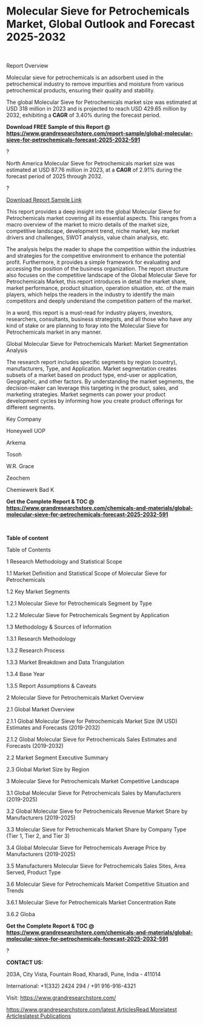 <h1>Molecular Sieve for Petrochemicals Market, Global Outlook and Forecast 2025-2032</h1><br/><p>Report Overview</p>
 
 
 
 <p>Molecular sieve for petrochemicals is an adsorbent used in the petrochemical industry to remove impurities and moisture from various petrochemical products, ensuring their quality and stability.</p>
 
 
 
 <p>The global Molecular Sieve for Petrochemicals market size was estimated at USD 318 million in 2023 and is projected to reach USD 429.65 million by 2032, exhibiting a <strong>CAGR</strong> of 3.40% during the forecast period.</p>
 
 
 
 <div><b>Download FREE Sample of this Report @ <a href="https://www.grandresearchstore.com/report-sample/global-molecular-sieve-for-petrochemicals-forecast-2025-2032-591">https://www.grandresearchstore.com/report-sample/global-molecular-sieve-for-petrochemicals-forecast-2025-2032-591</a></b></div>
 
 
 
 <p>? </p>
 
 
 
 <p>North America Molecular Sieve for Petrochemicals market size was estimated at USD 87.76 million in 2023, at a <strong>CAGR</strong> of 2.91% during the forecast period of 2025 through 2032.</p>
 
 
 
 <p>? </p>
 
 
 
 <p><a href="https://www.grandresearchstore.com/mr-admin/report-sample/global-molecular-sieve-for-petrochemicals-forecast-2025-2032-591">Download Report Sample Link</a></p>
 
 
 
 <p>This report provides a deep insight into the global Molecular Sieve for Petrochemicals market covering all its essential aspects. This ranges from a macro overview of the market to micro details of the market size, competitive landscape, development trend, niche market, key market drivers and challenges, SWOT analysis, value chain analysis, etc.</p>
 
 
 
 <p>The analysis helps the reader to shape the competition within the industries and strategies for the competitive environment to enhance the potential profit. Furthermore, it provides a simple framework for evaluating and accessing the position of the business organization. The report structure also focuses on the competitive landscape of the Global Molecular Sieve for Petrochemicals Market, this report introduces in detail the market share, market performance, product situation, operation situation, etc. of the main players, which helps the readers in the industry to identify the main competitors and deeply understand the competition pattern of the market.</p>
 
 
 
 <p>In a word, this report is a must-read for industry players, investors, researchers, consultants, business strategists, and all those who have any kind of stake or are planning to foray into the Molecular Sieve for Petrochemicals market in any manner.</p>
 
 
 
 <p>Global Molecular Sieve for Petrochemicals Market: Market Segmentation Analysis</p>
 
 
 
 <p>The research report includes specific segments by region (country), manufacturers, Type, and Application. Market segmentation creates subsets of a market based on product type, end-user or application, Geographic, and other factors. By understanding the market segments, the decision-maker can leverage this targeting in the product, sales, and marketing strategies. Market segments can power your product development cycles by informing how you create product offerings for different segments.</p>
 
 
 
 <p>Key Company</p>
 
 
 
 <p>Honeywell UOP</p>
 
 
 
 <p>Arkema</p>
 
 
 
 <p>Tosoh</p>
 
 
 
 <p>W.R. Grace</p>
 
 
 
 <p>Zeochem</p>
 
 
 
 <p>Chemiewerk Bad K</p>
 
 
 
 <div><b>Get the Complete Report & TOC @ <a href="https://www.grandresearchstore.com/chemicals-and-materials/global-molecular-sieve-for-petrochemicals-forecast-2025-2032-591">https://www.grandresearchstore.com/chemicals-and-materials/global-molecular-sieve-for-petrochemicals-forecast-2025-2032-591</a></b></div>
 
 
 
 <p><br />
 
 <b>Table of content</b></p>
 
 
 
 <p>Table of Contents<br />
 
 1 Research Methodology and Statistical Scope<br />
 
 1.1 Market Definition and Statistical Scope of Molecular Sieve for Petrochemicals<br />
 
 1.2 Key Market Segments<br />
 
 1.2.1 Molecular Sieve for Petrochemicals Segment by Type<br />
 
 1.2.2 Molecular Sieve for Petrochemicals Segment by Application<br />
 
 1.3 Methodology & Sources of Information<br />
 
 1.3.1 Research Methodology<br />
 
 1.3.2 Research Process<br />
 
 1.3.3 Market Breakdown and Data Triangulation<br />
 
 1.3.4 Base Year<br />
 
 1.3.5 Report Assumptions & Caveats<br />
 
 2 Molecular Sieve for Petrochemicals Market Overview<br />
 
 2.1 Global Market Overview<br />
 
 2.1.1 Global Molecular Sieve for Petrochemicals Market Size (M USD) Estimates and Forecasts (2019-2032)<br />
 
 2.1.2 Global Molecular Sieve for Petrochemicals Sales Estimates and Forecasts (2019-2032)<br />
 
 2.2 Market Segment Executive Summary<br />
 
 2.3 Global Market Size by Region<br />
 
 3 Molecular Sieve for Petrochemicals Market Competitive Landscape<br />
 
 3.1 Global Molecular Sieve for Petrochemicals Sales by Manufacturers (2019-2025)<br />
 
 3.2 Global Molecular Sieve for Petrochemicals Revenue Market Share by Manufacturers (2019-2025)<br />
 
 3.3 Molecular Sieve for Petrochemicals Market Share by Company Type (Tier 1, Tier 2, and Tier 3)<br />
 
 3.4 Global Molecular Sieve for Petrochemicals Average Price by Manufacturers (2019-2025)<br />
 
 3.5 Manufacturers Molecular Sieve for Petrochemicals Sales Sites, Area Served, Product Type<br />
 
 3.6 Molecular Sieve for Petrochemicals Market Competitive Situation and Trends<br />
 
 3.6.1 Molecular Sieve for Petrochemicals Market Concentration Rate<br />
 
 3.6.2 Globa</p>
 
 
 
 <div><b>Get the Complete Report & TOC @ <a href="https://www.grandresearchstore.com/chemicals-and-materials/global-molecular-sieve-for-petrochemicals-forecast-2025-2032-591">https://www.grandresearchstore.com/chemicals-and-materials/global-molecular-sieve-for-petrochemicals-forecast-2025-2032-591</a></b></div>
 
 
 
 <p>? </p>
 
 
 
 <p><b>CONTACT US:</b><br />
 
 203A, City Vista, Fountain Road, Kharadi, Pune, India - 411014<br />
 
 International: +1(332) 2424 294 / +91 916-916-4321<br />
 
 Visit: <a href="https://www.grandresearchstore.com/">https://www.grandresearchstore.com/</a><br />
 
 <a href="https://gyeongbokgung.com">https://www.grandresearchstore.com/</a><a href="https://hallyeomaritime.com">latest Articles</a><a href="https://jingwansa.com">Read More</a><a href="https://nguoiviet.jp/">latest Articles</a><a href="https://www.intelmarketresearch.com/">latest Publications</a></p>
